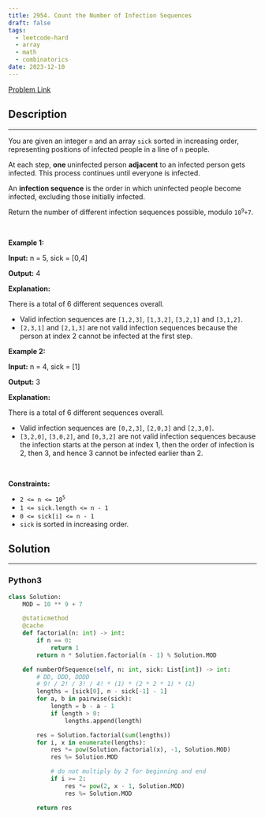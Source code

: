```yaml
---
title: 2954. Count the Number of Infection Sequences
draft: false
tags: 
  - leetcode-hard
  - array
  - math
  - combinatorics
date: 2023-12-10
---
```


[Problem Link](https://leetcode.com/problems/count-the-number-of-infection-sequences/)

## Description

---
<p>You are given an integer <code>n</code> and an array <code>sick</code> sorted in increasing order, representing positions of infected people in a line of <code>n</code> people.</p>

<p>At each step, <strong>one </strong>uninfected person <strong>adjacent</strong> to an infected person gets infected. This process continues until everyone is infected.</p>

<p>An <strong>infection sequence</strong> is the order in which uninfected people become infected, excluding those initially infected.</p>

<p>Return the number of different infection sequences possible, modulo <code>10<sup>9</sup>+7</code>.</p>

<p>&nbsp;</p>
<p><strong class="example">Example 1:</strong></p>

<div class="example-block">
<p><strong>Input:</strong> <span class="example-io">n = 5, sick = [0,4]</span></p>

<p><strong>Output:</strong> <span class="example-io">4</span></p>

<p><strong>Explanation:</strong></p>

<p>There is a total of 6 different sequences overall.</p>

<ul>
	<li>Valid infection sequences are <code>[1,2,3]</code>, <code>[1,3,2]</code>, <code>[3,2,1]</code> and <code>[3,1,2]</code>.</li>
	<li><code>[2,3,1]</code> and <code>[2,1,3]</code> are not valid infection sequences because the person at index 2 cannot be infected at the first step.</li>
</ul>
</div>

<p><strong class="example">Example 2:</strong></p>

<div class="example-block">
<p><strong>Input:</strong> <span class="example-io">n = 4, sick = [1]</span></p>

<p><strong>Output:</strong> <span class="example-io">3</span></p>

<p><strong>Explanation:</strong></p>

<p>There is a total of 6 different sequences overall.</p>

<ul>
	<li>Valid infection sequences are <code>[0,2,3]</code>, <code>[2,0,3]</code> and <code>[2,3,0]</code>.</li>
	<li><code>[3,2,0]</code>, <code>[3,0,2]</code>, and <code>[0,3,2]</code> are not valid infection sequences because the infection starts at the person at index 1, then the order of infection is 2, then 3, and hence 3 cannot be infected earlier than 2.</li>
</ul>
</div>

<p>&nbsp;</p>
<p><strong>Constraints:</strong></p>

<ul>
	<li><code>2 &lt;= n &lt;= 10<sup>5</sup></code></li>
	<li><code>1 &lt;= sick.length &lt;= n - 1</code></li>
	<li><code>0 &lt;= sick[i] &lt;= n - 1</code></li>
	<li><code>sick</code> is sorted in increasing order.</li>
</ul>


## Solution

---
### Python3
``` py title='count-the-number-of-infection-sequences'
class Solution:
    MOD = 10 ** 9 + 7

    @staticmethod
    @cache
    def factorial(n: int) -> int:
        if n == 0:
            return 1
        return n * Solution.factorial(n - 1) % Solution.MOD

    def numberOfSequence(self, n: int, sick: List[int]) -> int:
        # DD, DDD, DDDD
        # 9! / 2! / 3! / 4! * (1) * (2 * 2 * 1) * (1)
        lengths = [sick[0], n - sick[-1] - 1]
        for a, b in pairwise(sick):
            length = b - a - 1
            if length > 0:
                lengths.append(length)

        res = Solution.factorial(sum(lengths))
        for i, x in enumerate(lengths):
            res *= pow(Solution.factorial(x), -1, Solution.MOD)
            res %= Solution.MOD

            # do not multiply by 2 for beginning and end
            if i >= 2:
                res *= pow(2, x - 1, Solution.MOD)
                res %= Solution.MOD

        return res
```

